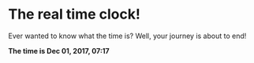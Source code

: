 # The real time clock!

Ever wanted to know what the time is? Well, your journey is about to end!

**The time is Dec 01, 2017, 07:17**